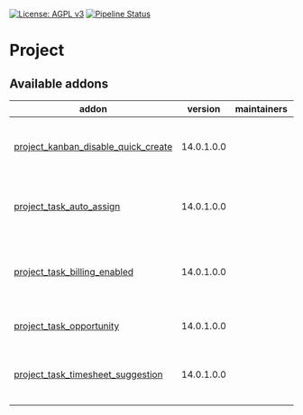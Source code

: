 [![License: AGPL v3](https://img.shields.io/badge/License-AGPL%20v3-blue.svg)](https://www.gnu.org/licenses/agpl-3.0)
[![Pipeline Status](https://gitlab.com/tawasta/odoo/project/badges/14.0-dev/pipeline.svg)](https://gitlab.com/tawasta/odoo/project/-/pipelines/)

Project
=======

[//]: # (addons)

Available addons
----------------
addon | version | maintainers | summary
--- | --- | --- | ---
[project_kanban_disable_quick_create](project_kanban_disable_quick_create/) | 14.0.1.0.0 |  | Disable quick create from task kanban
[project_task_auto_assign](project_task_auto_assign/) | 14.0.1.0.0 |  | Assign unassigned task when stage is changed
[project_task_billing_enabled](project_task_billing_enabled/) | 14.0.1.0.0 |  | Billing enabled boolean field for project task
[project_task_opportunity](project_task_opportunity/) | 14.0.1.0.0 |  | Create an opportunity from a task
[project_task_timesheet_suggestion](project_task_timesheet_suggestion/) | 14.0.1.0.0 |  | Suggest a timesheet description based on the task

[//]: # (end addons)
